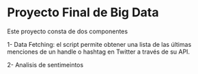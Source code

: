 
# Proyecto Final de Big Data 

Este proyecto consta de dos componentes

1- Data Fetching: el script permite obtener una lista de las últimas menciones de un handle o hashtag en Twitter a través de su API. 


2- Analisis de sentimeintos

